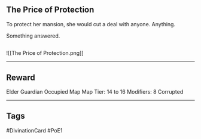 ## The Price of Protection
To protect her mansion, she would cut a deal with anyone. Anything. 

Something answered.
## 
![[The Price of Protection.png]]

---
## Reward
Elder Guardian Occupied Map
Map Tier: 14 to 16
Modifiers: 8
Corrupted

---
## Tags
#DivinationCard
#PoE1